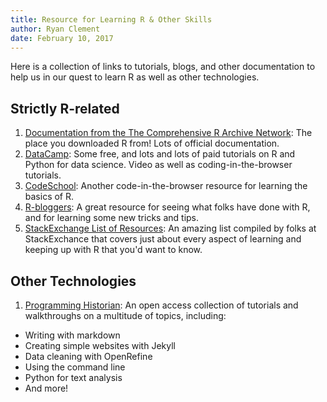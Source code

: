 ```yaml
---
title: Resource for Learning R & Other Skills
author: Ryan Clement
date: February 10, 2017
---
```


Here is a collection of links to tutorials, blogs, and other documentation to help us in our quest to learn R as well as other technologies.

## Strictly R-related
1. [Documentation from the The Comprehensive R Archive Network](https://cran.r-project.org/): The place you downloaded R from! Lots of official documentation.
2. [DataCamp](https://www.datacamp.com/home): Some free, and lots and lots of paid tutorials on R and Python for data science. Video as well as coding-in-the-browser tutorials.
3. [CodeSchool](http://tryr.codeschool.com/): Another code-in-the-browser resource for learning the basics of R.
4. [R-bloggers](https://www.r-bloggers.com/): A great resource for seeing what folks have done with R, and for learning some new tricks and tips.
5. [StackExchange List of Resources](http://stats.stackexchange.com/questions/138/free-resources-for-learning-r): An amazing list compiled by folks at StackExchance that covers just about every aspect of learning and keeping up with R that you'd want to know.

## Other Technologies
1. [Programming Historian](http://programminghistorian.org/): An open access collection of tutorials and walkthroughs on a multitude of topics, including:
  - Writing with markdown
  - Creating simple websites with Jekyll
  - Data cleaning with OpenRefine
  - Using the command line
  - Python for text analysis
  - And more! 
